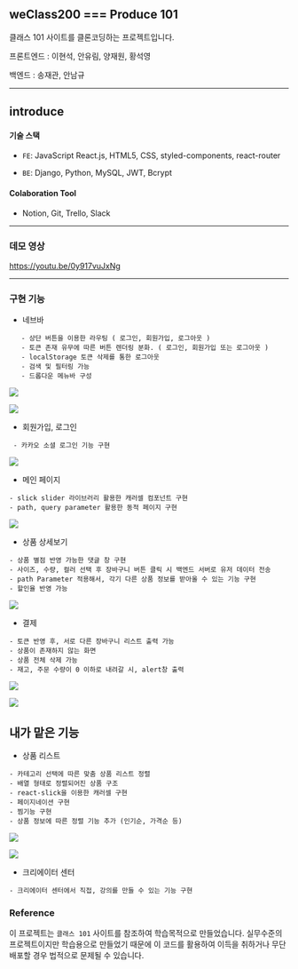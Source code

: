 ## weClass200 === Produce 101

클래스 101 사이트를 클론코딩하는 프로젝트입니다.

프론트엔드 : 이현석, 안유림, 양재원, 황석영

백엔드 : 송재관, 안남규

---

## introduce

#### 기술 스택

- `FE`: JavaScript React.js, HTML5, CSS, styled-components, react-router

- `BE`: Django, Python, MySQL, JWT, Bcrypt

#### Colaboration Tool

- Notion, Git, Trello, Slack

---

### 데모 영상

https://youtu.be/0y917vuJxNg

---

### 구현 기능

- 네브바

```
   - 상단 버튼을 이용한 라우팅 ( 로그인, 회원가입, 로그아웃 )
   - 토큰 존재 유무에 따른 버튼 렌더링 분화. ( 로그인, 회원가입 또는 로그아웃 )
   - localStorage 토큰 삭제를 통한 로그아웃
   - 검색 및 필터링 가능
   - 드롭다운 메뉴바 구성
```

![](https://velog.velcdn.com/images/willy4202/post/3ab7f1ba-5f26-4aa0-8517-6efaa77402e2/image.gif)

![](https://velog.velcdn.com/images/willy4202/post/4bd9d4d7-b423-496d-86cb-78987042ebd8/image.gif)

- 회원가입, 로그인

```
 - 카카오 소셜 로그인 기능 구현
```

![](https://velog.velcdn.com/images/willy4202/post/c4cb98f6-c601-4824-81bd-aca737a95326/image.gif)

- 메인 페이지

```
- slick slider 라이브러리 활용한 캐러셀 컴포넌트 구현
- path, query parameter 활용한 동적 페이지 구현
```

![](https://velog.velcdn.com/images/willy4202/post/abffbc63-a30c-42a7-80bd-b2a605fdd825/image.gif)

- 상품 상세보기

```
- 상품 별점 반영 가능한 댓글 창 구현
- 사이즈, 수량, 컬러 선택 후 장바구니 버튼 클릭 시 백엔드 서버로 유저 데이터 전송
- path Parameter 적용해서, 각기 다른 상품 정보를 받아올 수 있는 기능 구현
- 할인율 반영 가능
```

![](https://velog.velcdn.com/images/willy4202/post/1ae17e2c-ac3e-43ec-9f48-b3d92e2da2e5/image.gif)

- 결제

```
- 토큰 반영 후, 서로 다른 장바구니 리스트 출력 가능
- 상품이 존재하지 않는 화면
- 상품 전체 삭제 가능
- 재고, 주문 수량이 0 이하로 내려갈 시, alert창 출력
```

![](https://velog.velcdn.com/images/willy4202/post/913a16d7-f2f5-4ba7-8e08-de063766d68a/image.gif)

![](https://velog.velcdn.com/images/willy4202/post/4886efb3-f068-498e-a480-666930bf2c85/image.gif)




## 내가 맡은 기능 

- 상품 리스트

```
- 카테고리 선택에 따른 맞춤 상품 리스트 정렬
- 배열 형태로 정렬되어진 상품 구조
- react-slick을 이용한 캐러셀 구현
- 페이지네이션 구현
- 찜기능 구현
- 상품 정보에 따른 정렬 기능 추가 (인기순, 가격순 등)
```
![](https://velog.velcdn.com/images/willy4202/post/5405e789-0469-43e0-bec5-070413180641/image.gif)

![](https://velog.velcdn.com/images/willy4202/post/a484d627-704c-40eb-afc7-7254e4904d5b/image.gif)

- 크리에이터 센터

```
- 크리에이터 센터에서 직접, 강의를 만들 수 있는 기능 구현
```



### Reference

이 프로젝트는 `클래스 101` 사이트를 참조하여 학습목적으로 만들었습니다.
실무수준의 프로젝트이지만 학습용으로 만들었기 때문에 이 코드를 활용하여 이득을 취하거나 무단 배포할 경우 법적으로 문제될 수 있습니다.
